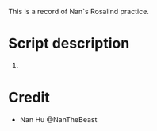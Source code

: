 This is a record of Nan`s Rosalind practice.

# Script description
1. 





# Credit
- Nan Hu @NanTheBeast
